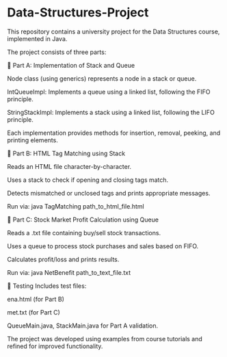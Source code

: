 # Data-Structures-Project
This repository contains a university project for the Data Structures course, implemented in Java.

The project consists of three parts:

📌 Part A: Implementation of Stack and Queue

  Node class (using generics) represents a node in a stack or queue.
  
  IntQueueImpl: Implements a queue using a linked list, following the FIFO principle.
  
  StringStackImpl: Implements a stack using a linked list, following the LIFO principle.
  
Each implementation provides methods for insertion, removal, peeking, and printing elements.

📌 Part B: HTML Tag Matching using Stack

  Reads an HTML file character-by-character.
  
  Uses a stack to check if opening and closing tags match.
  
  Detects mismatched or unclosed tags and prints appropriate messages.
  
Run via:
  java TagMatching path_to_html_file.html
  
📌 Part C: Stock Market Profit Calculation using Queue

  Reads a .txt file containing buy/sell stock transactions.
  
  Uses a queue to process stock purchases and sales based on FIFO.
  
  Calculates profit/loss and prints results.
  
Run via:
  java NetBenefit path_to_text_file.txt
  
🔧 Testing
Includes test files:

  ena.html (for Part B)
  
  met.txt (for Part C)
  
  QueueMain.java, StackMain.java for Part A validation.
  
The project was developed using examples from course tutorials and refined for improved functionality.
